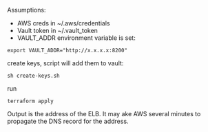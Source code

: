 Assumptions:

- AWS creds in ~/.aws/credentials
- Vault token in ~/.vault_token
- VAULT_ADDR environment variable is set: 


```
export VAULT_ADDR="http://x.x.x.x:8200"
```

create keys, script will add them to vault:

```
sh create-keys.sh
```

run

```
terraform apply 
```

Output is the address of the ELB.  It may ake AWS several minutes to propagate the DNS record for the address.
